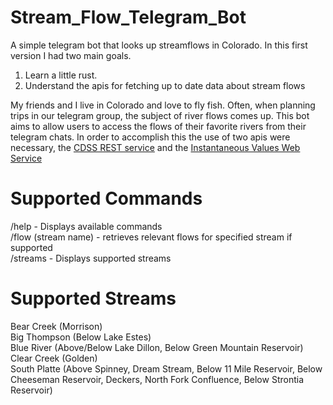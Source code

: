 # Stream_Flow_Telegram_Bot

A simple telegram bot that looks up streamflows in Colorado. In this first
version I had two main goals.

1. Learn a little rust.
2. Understand the apis for fetching up to date data about stream flows

My friends and I live in Colorado and love to fly fish. Often, when planning
trips in our telegram group, the subject of river flows comes up. This bot aims
to allow users to access the flows of their favorite rivers from their telegram
chats. In order to accomplish this the use of two apis were necessary,
the [CDSS REST service](https://dwr.state.co.us/Rest/GET/Help) and
the [Instantaneous Values Web Service](https://waterservices.usgs.gov/rest/)

# Supported Commands

/help - Displays available commands <br/>
/flow (stream name) - retrieves relevant flows for specified stream if
supported<br/>
/streams - Displays supported streams<br/>

# Supported Streams

Bear Creek (Morrison)<br/>
Big Thompson (Below Lake Estes)<br/>
Blue River (Above/Below Lake Dillon, Below Green Mountain Reservoir)<br/>
Clear Creek (Golden)<br/>
South Platte (Above Spinney, Dream Stream, Below 11 Mile Reservoir, Below
Cheeseman Reservoir, Deckers, North Fork Confluence, Below Strontia
Reservoir)<br/>
